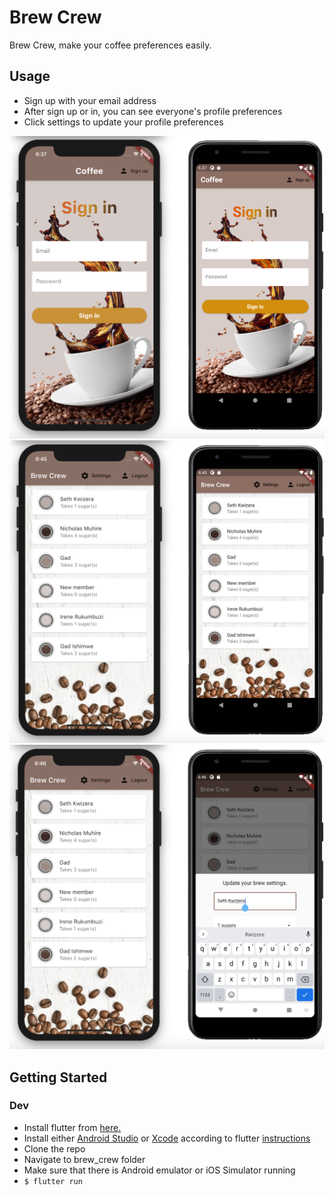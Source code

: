 # Brew Crew

Brew Crew, make your coffee preferences easily.

## Usage

- Sign up with your email address
- After sign up or in, you can see everyone's profile preferences
- Click settings to update your profile preferences

![image](/assets/image1.png)
![image](/assets/image2.png)
![image](/assets/image3.png)

## Getting Started

### Dev

- Install flutter from [here.](https://flutter.dev/docs/get-started/install)
- Install either [Android Studio](https://developer.android.com/studio) or [Xcode](https://itunes.apple.com/us/app/xcode/id497799835) according to flutter [instructions](https://flutter.dev/docs/get-started/install)
- Clone the repo
- Navigate to brew_crew folder
- Make sure that there is Android emulator or iOS Simulator running
- `$ flutter run`
